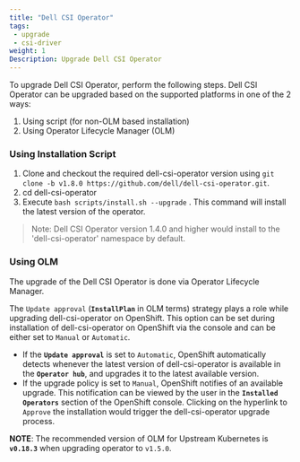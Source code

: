 ```yaml
---
title: "Dell CSI Operator"
tags:
 - upgrade
 - csi-driver
weight: 1
Description: Upgrade Dell CSI Operator
---
```

To upgrade Dell CSI Operator, perform the following steps.
Dell CSI Operator can be upgraded based on the supported platforms in one of the 2 ways:
1.	Using script (for non-OLM based installation)
2.	Using Operator Lifecycle Manager (OLM)


### Using Installation Script
1. Clone and checkout the required dell-csi-operator version using `git clone -b v1.8.0 https://github.com/dell/dell-csi-operator.git`.
2. cd dell-csi-operator
3. Execute `bash scripts/install.sh --upgrade`  . This command will install the latest version of the operator.
>Note: Dell CSI Operator version 1.4.0 and higher would install to the 'dell-csi-operator' namespace by default.

### Using OLM
The upgrade of the Dell CSI Operator is done via Operator Lifecycle Manager.

The `Update approval` (**`InstallPlan`** in OLM terms) strategy plays a role while upgrading dell-csi-operator on OpenShift. This option can be set during installation of dell-csi-operator on OpenShift via the console and can be either set to `Manual` or `Automatic`.
  - If the **`Update approval`** is set to `Automatic`, OpenShift automatically detects whenever the latest version of dell-csi-operator is available in the **`Operator hub`**, and upgrades it to the latest available version.
  - If the upgrade policy is set to `Manual`, OpenShift notifies of an available upgrade. This notification can be viewed by the user in the **`Installed Operators`** section of the OpenShift console. Clicking on the hyperlink to `Approve` the installation would trigger the dell-csi-operator upgrade process.

**NOTE**: The recommended version of OLM for Upstream Kubernetes is **`v0.18.3`** when upgrading operator to `v1.5.0`.

